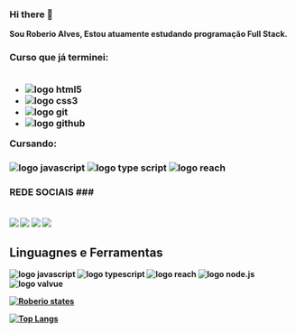 ### Hi there 👋

<strong>Sou Roberio Alves, Estou atuamente estudando programação Full Stack.<strong/> 

<h3>Curso que já terminei:  <br> <br>

- <img src="https://img.shields.io/badge/HTML5-E34F26?style=for-the-badge&logo=html5&logoColor=white" alt="logo html5"/>
- <img src="https://img.shields.io/badge/CSS3-1572B6?style=for-the-badge&logo=css3&logoColor=white" alt="logo css3"/>
- <img src="https://img.shields.io/badge/GIT-E44C30?style=for-the-badge&logo=git&logoColor=white" alt="logo git"/>
- <img src="https://img.shields.io/badge/GitHub-100000?style=for-the-badge&logo=github&logoColor=white" alt="logo github"/>

Cursando: <h3/> 

<img src="https://img.shields.io/badge/JavaScript-F7DF1E?style=for-the-badge&logo=javascript&logoColor=black" alt="logo javascript"/>
<img src="https://img.shields.io/badge/TypeScript-007ACC?style=for-the-badge&logo=typescript&logoColor=white" alt="logo type script"/>
<img src="https://img.shields.io/badge/React-20232A?style=for-the-badge&logo=react&logoColor=61DAFB" alt="logo reach"/>

### REDE SOCIAIS ### <br> <br>

<a href="https://www.linkedin.com/in/roberio-aves-dos-santos-37000b296/"> <img src="https://img.shields.io/badge/LinkedIn-0077B5?style=for-the-badge&logo=linkedin&logoColor=white"/></a>
<a href="https://wa.me/74988279532"> <img src="https://img.shields.io/badge/WhatsApp-25D366?style=for-the-badge&logo=whatsapp&logoColor=white"/></a>
<a href="https://www.facebook.com/roberio.alves.31/"> <img src="https://img.shields.io/badge/Facebook-1877F2?style=for-the-badge&logo=facebook&logoColor=white"/></a>
<a href="https://www.instagram.com/roberiomoottaa/"> <img src="https://img.shields.io/badge/Instagram-E4405F?style=for-the-badge&logo=instagram&logoColor=white"/></a>

<h2>Linguagnes e Ferramentas</h2>

<img src="https://img.shields.io/badge/JavaScript-323330?style=for-the-badge&logo=javascript&logoColor=F7DF1E" alt="logo javascript"/> <img src="https://img.shields.io/badge/TypeScript-007ACC?style=for-the-badge&logo=typescript&logoColor=white" alt="logo typescript"/> <img src="https://img.shields.io/badge/React-20232A?style=for-the-badge&logo=react&logoColor=61DAFB" alt="logo reach"/> <img src="https://img.shields.io/badge/Node.js-43853D?style=for-the-badge&logo=node.js&logoColor=white" alt="logo node.js"/> <img src="https://img.shields.io/badge/Vue.js-35495E?style=for-the-badge&logo=vue.js&logoColor=4FC08D" alt="logo valvue"/>

[![Roberio states](https://github-readme-stats.vercel.app/api?username=RoberioAlves)](https://github.com/anuraghazra/github-readme-stats)

[![Top Langs](https://github-readme-stats.vercel.app/api/top-langs/?username=RoberioAlves)](https://github.com/anuraghazra/github-readme-stats)

